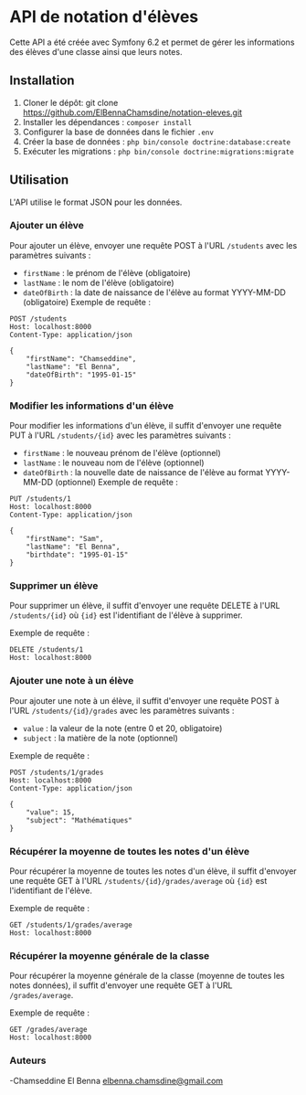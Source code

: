 # API de notation d'élèves

Cette API a été créée avec Symfony 6.2 et permet de gérer les informations des élèves d'une classe ainsi que leurs notes.

## Installation

1. Cloner le dépôt: git clone https://github.com/ElBennaChamsdine/notation-eleves.git
2. Installer les dépendances : `composer install`
3. Configurer la base de données dans le fichier `.env`
4. Créer la base de données : `php bin/console doctrine:database:create`
5. Exécuter les migrations : `php bin/console doctrine:migrations:migrate`

## Utilisation

L'API utilise le format JSON pour les données.

### Ajouter un élève

Pour ajouter un élève, envoyer une requête POST à l'URL `/students` avec les paramètres suivants :
- `firstName` : le prénom de l'élève (obligatoire)
- `lastName` : le nom de l'élève (obligatoire)
- `dateOfBirth` : la date de naissance de l'élève au format YYYY-MM-DD (obligatoire)
Exemple de requête :

``` 
POST /students
Host: localhost:8000
Content-Type: application/json

{
    "firstName": "Chamseddine",
    "lastName": "El Benna",
    "dateOfBirth": "1995-01-15"
}

```

### Modifier les informations d'un élève

Pour modifier les informations d'un élève, il suffit d'envoyer une requête PUT à l'URL `/students/{id}` avec les paramètres suivants :
- `firstName` : le nouveau  prénom de l'élève (optionnel)
- `lastName` : le nouveau  nom de l'élève (optionnel)
- `dateOfBirth` : la nouvelle  date de naissance de l'élève au format YYYY-MM-DD (optionnel)
Exemple de requête :

``` 
PUT /students/1 
Host: localhost:8000
Content-Type: application/json

{
    "firstName": "Sam",
    "lastName": "El Benna",
    "birthdate": "1995-01-15"
}

```

### Supprimer un élève

Pour supprimer un élève, il suffit d'envoyer une requête DELETE à l'URL `/students/{id}` où `{id}` est l'identifiant de l'élève à supprimer.

Exemple de requête :

``` 
DELETE /students/1
Host: localhost:8000

```

### Ajouter une note à un élève

Pour ajouter une note à un élève, il suffit d'envoyer une requête POST à l'URL `/students/{id}/grades` avec les paramètres suivants :
- `value` : la valeur de la note (entre 0 et 20, obligatoire)
- `subject` : la matière de la note (optionnel)

Exemple de requête :

``` 
POST /students/1/grades
Host: localhost:8000
Content-Type: application/json

{
    "value": 15,
    "subject": "Mathématiques"
}

```


### Récupérer la moyenne de toutes les notes d'un élève

Pour récupérer la moyenne de toutes les notes d'un élève, il suffit d'envoyer une requête GET à l'URL `/students/{id}/grades/average` où `{id}` est l'identifiant de l'élève.

Exemple de requête :

``` 
GET /students/1/grades/average
Host: localhost:8000

```

### Récupérer la moyenne générale de la classe

Pour récupérer la moyenne générale de la classe (moyenne de toutes les notes données), il suffit d'envoyer une requête GET à l'URL `/grades/average`.

Exemple de requête :

``` 
GET /grades/average
Host: localhost:8000

```

### Auteurs

-Chamseddine El Benna elbenna.chamsdine@gmail.com
